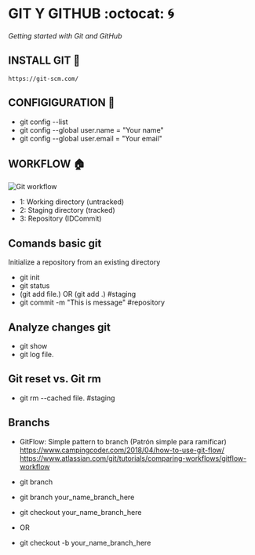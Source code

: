 # GIT Y GITHUB :octocat: :cyclone:

_Getting started with Git and GitHub_

## INSTALL GIT :checkered_flag:
```
https://git-scm.com/ 
```

## CONFIGIGURATION :wrench:
- git config --list
- git config --global user.name = "Your name" 
- git config --global user.email = "Your email" 

## WORKFLOW :house:
![Git workflow](/assets/img/cicly_git.png.jpg)

- 1: Working directory (untracked)
- 2: Staging directory (tracked)
- 3: Repository (IDCommit)

## Comands basic git
Initialize a repository from an existing directory
- git init
- git status
- (git add file.<ext>) OR (git add .) #staging
- git commit -m "This is message" #repository

## Analyze changes git
- git show
- git log file.<ext>
<!-- - git diff IDCommit1 IDCommit2  -->

## Git reset vs. Git rm
- git rm --cached file.<ext> #staging

## Branchs
- GitFlow: Simple pattern to branch (Patrón simple para ramificar)
    https://www.campingcoder.com/2018/04/how-to-use-git-flow/
    https://www.atlassian.com/git/tutorials/comparing-workflows/gitflow-workflow

- git branch

- git branch your_name_branch_here
- git checkout your_name_branch_here

- OR

- git checkout -b your_name_branch_here